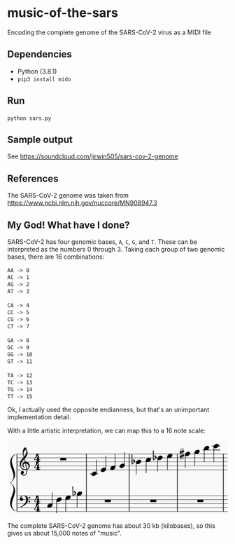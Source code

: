 # music-of-the-sars
Encoding the complete genome of the SARS-CoV-2 virus as a MIDI file

## Dependencies
- Python (3.8.1)
- `pip3 install mido`

## Run
`python sars.py`

## Sample output
See https://soundcloud.com/jirwin505/sars-cov-2-genome

## References
The SARS-CoV-2 genome was taken from https://www.ncbi.nlm.nih.gov/nuccore/MN908947.3

## My God!  What have I done?
SARS-CoV-2 has four genomic bases, `A`, `C`, `G`, and `T`.  These can be interpreted as the numbers 0 through 3.  Taking each group of two genomic bases, there are 16 combinations:

```
AA -> 0
AC -> 1
AG -> 2
AT -> 3

CA -> 4
CC -> 5
CG -> 6
CT -> 7

GA -> 8
GC -> 9
GG -> 10
GT -> 11

TA -> 12
TC -> 13
TG -> 14
TT -> 15
```

Ok, I actually used the opposite endianness, but that's an unimportant implementation detail.

With a little artistic interpretation, we can map this to a 16 note scale:

![Image of a scale with sixteen notes](https://raw.githubusercontent.com/JeffIrwin/music-of-the-sars/master/doc/scale.PNG)

The complete SARS-CoV-2 genome has about 30 kb (kilobases), so this gives us about 15,000 notes of "music".
